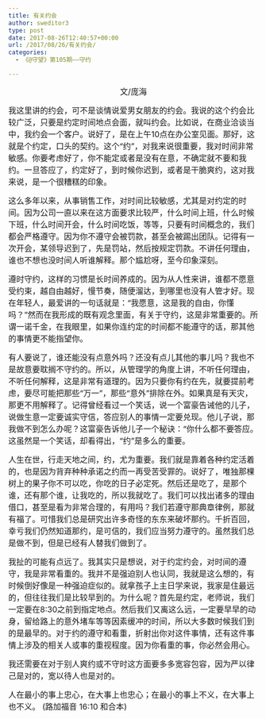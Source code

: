 ```yaml
---
title: 有关约会
author: sweditor3
type: post
date: 2017-08-26T12:40:57+00:00
url: /2017/08/26/有关约会/
categories:
  - 《@守望》第105期——守约

---
```

<p style="text-align: center;">
  <span style="font-size: 12pt;">文/庞海</span>
</p>

<span style="font-size: 12pt;">我这里讲的约会，可不是谈情说爱男女朋友的约会。我说的这个约会比较广泛，只要是约定时间地点会面，就叫约会。比如说，在商业洽谈当中，我约会一个客户。说好了，是在上午10点在办公室见面。那好，这就是个约定，口头的契约。这个“约”，对我来说很重要，我对时间非常敏感。你要考虑好了，你不能定或者是没有在意，不确定就不要和我约。一旦答应了，约定好了，到时候你迟到，或者是干脆爽约，这对我来说，是一个很糟糕的印象。</span>

<span style="font-size: 12pt;">这么多年以来，从事销售工作，对时间比较敏感，尤其是对约定的时间。因为公司一直以来在这方面要求比较严，什么时间上班，什么时候下班，什么时间开会，什么时间吃饭，等等，只要有时间概念的，我们都会严格遵守。因为你不遵守会被罚款，甚至会被踢出团队。记得有一次开会，某领导迟到了，先是罚站，然后按规定罚款。不讲任何理由，谁也不想也没时间人听谁解释。那个尴尬呀，至今印象深刻。</span>

<span style="font-size: 12pt;">遵时守约，这样的习惯是长时间养成的。因为从人性来讲，谁都不愿意受约束，越自由越好，慢节奏，随便溜达，到哪里也没有人管才好。现在年轻人，最爱讲的一句话就是：“我愿意，这是我的自由，你懂吗？”然而在我形成的既有观念里面，有关于守约，这是非常重要的。所谓一诺千金，在我眼里，如果你连约定的时间都不能遵守的话，那其他的事情更不能指望你。</span>

<span style="font-size: 12pt;">有人要说了，谁还能没有点意外吗？还没有点儿其他的事儿吗？我也不是故意要耽搁不守约的。所以，从管理学的角度上讲，不听任何理由，不听任何解释，这是非常有道理的。因为只要你有约在先，就要提前考虑，要尽可能把那些“万一”，那些“意外”排除在外。如果真是有天灾，那更不用解释了。记得曾经看过一个笑话，说一个富豪告诫他的儿子，说做生意一定要诚实守信，答应别人的事情一定要兑现。他儿子说，那我做不到怎么办呢？这富豪告诉他儿子一个秘诀：“你什么都不要答应。这虽然是一个笑话，却看得出，“约”是多么的重要。</span>

<span style="font-size: 12pt;">人生在世，行走天地之间，约，尤为重要。我们就是靠着各种约定活着的，也是因为背弃种种承诺之约而一再受苦受罪的。说好了，唯独那棵树上的果子你不可以吃，你吃的日子必定死。然后还是吃了，是那个谁，还有那个谁，让我吃的，所以我就吃了。我们可以找出诸多的理由借口，甚至是看为非常合理的，有用吗？我们若遵守那典章律例，那就有福了。可惜我们总是研究出许多奇怪的东东来破坏那约。千折百回，幸亏我们仍然知道那约，是可信的，我们应当努力遵守的。虽然我们总是做不到，但是已经有人替我们做到了。</span>

<span style="font-size: 12pt;">我扯的可能有点远了。我其实只是想说，对于约定约会，对时间的遵守，我是非常看重的。我并不是强迫别人也认同，我就是这么想的，有时候倒好像是一种强迫症似的。就拿孩子上主日学来说，我家是住最远的，但往往我们是比较早到的。为什么呢？首先是约定，老师说，我们一定要在8:30之前到指定地点。然后我们又离这么远，一定要早早的动身，留给路上的意外堵车等等因素缓冲的时间，所以大多数时候我们到的是最早的。对于约的遵守和看重，折射出你对这件事情，还有这件事情上涉及的相关人或事的重视程度。因为你看重的事，你必然会用心。</span>

<span style="font-size: 12pt;">我还需要在对于别人爽约或不守时这方面要多多宽容包容，因为严以律己是对的，宽以待人也是对的。</span>

<span style="font-size: 12pt;">人在最小的事上忠心，在大事上也忠心；在最小的事上不义，在大事上也不义。 (路加福音 16:10 和合本)</span>

&nbsp;